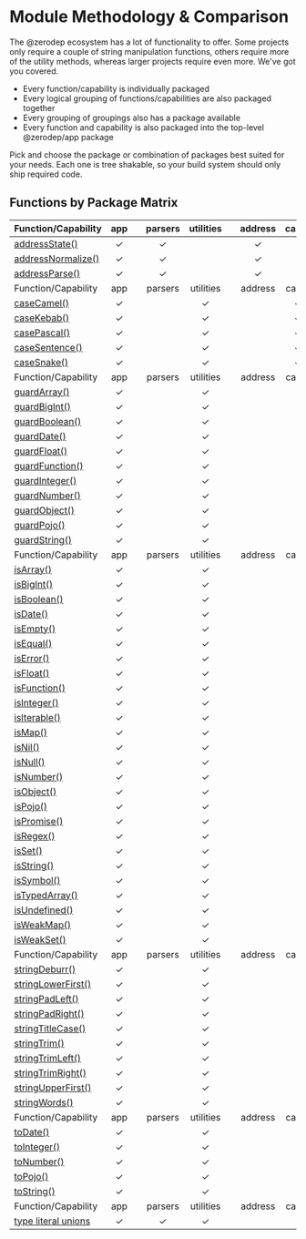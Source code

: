 # Module Methodology & Comparison

The @zerodep ecosystem has a lot of functionality to offer. Some projects only require a couple of string manipulation functions, others require more of the utility methods, whereas larger projects require even more. We've got you covered.

- Every function/capability is individually packaged
- Every logical grouping of functions/capabilities are also packaged together
- Every grouping of groupings also has a package available
- Every function and capability is also packaged into the top-level @zerodep/app package

Pick and choose the package or combination of packages best suited for your needs. Each one is tree shakable, so your build system should only ship required code.

## Functions by Package Matrix

| Function/Capability                        | app |     | parsers | utilities |     | address | cases | guards | is  | strings | to  |
| ------------------------------------------ | :-: | --- | :-----: | :-------: | --- | :-----: | :---: | :----: | :-: | :-----: | :-: |
| [addressState()](address/state.md)         |  ✓  |     |    ✓    |           |     |    ✓    |       |        |     |         |     |
| [addressNormalize()](address/normalize.md) |  ✓  |     |    ✓    |           |     |    ✓    |       |        |     |         |     |
| [addressParse()](address/parse.md)         |  ✓  |     |    ✓    |           |     |    ✓    |       |        |     |         |     |
| Function/Capability                        | app |     | parsers | utilities |     | address | cases | guards | is  | strings | to  |
| [caseCamel()](case/camel.md)               |  ✓  |     |         |     ✓     |     |         |   ✓   |        |     |         |     |
| [caseKebab()](case/kebab.md)               |  ✓  |     |         |     ✓     |     |         |   ✓   |        |     |         |     |
| [casePascal()](case/pascal.md)             |  ✓  |     |         |     ✓     |     |         |   ✓   |        |     |         |     |
| [caseSentence()](case/sentence.md)         |  ✓  |     |         |     ✓     |     |         |   ✓   |        |     |         |     |
| [caseSnake()](case/snake.md)               |  ✓  |     |         |     ✓     |     |         |   ✓   |        |     |         |     |
| Function/Capability                        | app |     | parsers | utilities |     | address | cases | guards | is  | strings | to  |
| [guardArray()](guard/array.md)             |  ✓  |     |         |     ✓     |     |         |       |   ✓    |     |         |     |
| [guardBigInt()](guard/bigint.md)           |  ✓  |     |         |     ✓     |     |         |       |   ✓    |     |         |     |
| [guardBoolean()](guard/boolean.md)         |  ✓  |     |         |     ✓     |     |         |       |   ✓    |     |         |     |
| [guardDate()](guard/date.md)               |  ✓  |     |         |     ✓     |     |         |       |   ✓    |     |         |     |
| [guardFloat()](guard/float.md)             |  ✓  |     |         |     ✓     |     |         |       |   ✓    |     |         |     |
| [guardFunction()](guard/function.md)       |  ✓  |     |         |     ✓     |     |         |       |   ✓    |     |         |     |
| [guardInteger()](guard/integer.md)         |  ✓  |     |         |     ✓     |     |         |       |   ✓    |     |         |     |
| [guardNumber()](guard/number.md)           |  ✓  |     |         |     ✓     |     |         |       |   ✓    |     |         |     |
| [guardObject()](guard/object.md)           |  ✓  |     |         |     ✓     |     |         |       |   ✓    |     |         |     |
| [guardPojo()](guard/pojo.md)               |  ✓  |     |         |     ✓     |     |         |       |   ✓    |     |         |     |
| [guardString()](guard/string.md)           |  ✓  |     |         |     ✓     |     |         |       |   ✓    |     |         |     |
| Function/Capability                        | app |     | parsers | utilities |     | address | cases | guards | is  | strings | to  |
| [isArray()](is/array.md)                   |  ✓  |     |         |     ✓     |     |         |       |        |  ✓  |         |     |
| [isBigInt()](is/bigint.md)                 |  ✓  |     |         |     ✓     |     |         |       |        |  ✓  |         |     |
| [isBoolean()](is/boolean.md)               |  ✓  |     |         |     ✓     |     |         |       |        |  ✓  |         |     |
| [isDate()](is/date.md)                     |  ✓  |     |         |     ✓     |     |         |       |        |  ✓  |         |     |
| [isEmpty()](is/empty.md)                   |  ✓  |     |         |     ✓     |     |         |       |        |  ✓  |         |     |
| [isEqual()](is/equal.md)                   |  ✓  |     |         |     ✓     |     |         |       |        |  ✓  |         |     |
| [isError()](is/error.md)                   |  ✓  |     |         |     ✓     |     |         |       |        |  ✓  |         |     |
| [isFloat()](is/float.md)                   |  ✓  |     |         |     ✓     |     |         |       |        |  ✓  |         |     |
| [isFunction()](is/function.md)             |  ✓  |     |         |     ✓     |     |         |       |        |  ✓  |         |     |
| [isInteger()](is/integer.md)               |  ✓  |     |         |     ✓     |     |         |       |        |  ✓  |         |     |
| [isIterable()](is/iterable.md)             |  ✓  |     |         |     ✓     |     |         |       |        |  ✓  |         |     |
| [isMap()](is/map.md)                       |  ✓  |     |         |     ✓     |     |         |       |        |  ✓  |         |     |
| [isNil()](is/nil.md)                       |  ✓  |     |         |     ✓     |     |         |       |        |  ✓  |         |     |
| [isNull()](is/null.md)                     |  ✓  |     |         |     ✓     |     |         |       |        |  ✓  |         |     |
| [isNumber()](is/number.md)                 |  ✓  |     |         |     ✓     |     |         |       |        |  ✓  |         |     |
| [isObject()](is/object.md)                 |  ✓  |     |         |     ✓     |     |         |       |        |  ✓  |         |     |
| [isPojo()](is/pojo.md)                     |  ✓  |     |         |     ✓     |     |         |       |        |  ✓  |         |     |
| [isPromise()](is/promise.md)               |  ✓  |     |         |     ✓     |     |         |       |        |  ✓  |         |     |
| [isRegex()](is/regex.md)                   |  ✓  |     |         |     ✓     |     |         |       |        |  ✓  |         |     |
| [isSet()](is/set.md)                       |  ✓  |     |         |     ✓     |     |         |       |        |  ✓  |         |     |
| [isString()](is/string.md)                 |  ✓  |     |         |     ✓     |     |         |       |        |  ✓  |         |     |
| [isSymbol()](is/symbol.md)                 |  ✓  |     |         |     ✓     |     |         |       |        |  ✓  |         |     |
| [isTypedArray()](is/typedArray.md)         |  ✓  |     |         |     ✓     |     |         |       |        |  ✓  |         |     |
| [isUndefined()](is/undefined.md)           |  ✓  |     |         |     ✓     |     |         |       |        |  ✓  |         |     |
| [isWeakMap()](is/weakMap.md)               |  ✓  |     |         |     ✓     |     |         |       |        |  ✓  |         |     |
| [isWeakSet()](is/weakSet.md)               |  ✓  |     |         |     ✓     |     |         |       |        |  ✓  |         |     |
| Function/Capability                        | app |     | parsers | utilities |     | address | cases | guards | is  | strings | to  |
| [stringDeburr()](string/deburr.md)         |  ✓  |     |         |     ✓     |     |         |       |        |     |    ✓    |     |
| [stringLowerFirst()](string/lowerFirst.md) |  ✓  |     |         |     ✓     |     |         |       |        |     |    ✓    |     |
| [stringPadLeft()](string/padleft.md)       |  ✓  |     |         |     ✓     |     |         |       |        |     |    ✓    |     |
| [stringPadRight()](string/padRight.md)     |  ✓  |     |         |     ✓     |     |         |       |        |     |    ✓    |     |
| [stringTitleCase()](string/titleCase.md)   |  ✓  |     |         |     ✓     |     |         |       |        |     |    ✓    |     |
| [stringTrim()](string/trim.md)             |  ✓  |     |         |     ✓     |     |         |       |        |     |    ✓    |     |
| [stringTrimLeft()](string/trimLeft.md)     |  ✓  |     |         |     ✓     |     |         |       |        |     |    ✓    |     |
| [stringTrimRight()](string/trimRight.md)   |  ✓  |     |         |     ✓     |     |         |       |        |     |    ✓    |     |
| [stringUpperFirst()](string/upperFirst.md) |  ✓  |     |         |     ✓     |     |         |       |        |     |    ✓    |     |
| [stringWords()](string/words.md)           |  ✓  |     |         |     ✓     |     |         |       |        |     |    ✓    |     |
| Function/Capability                        | app |     | parsers | utilities |     | address | cases | guards | is  | strings | to  |
| [toDate()](to/date.md)                     |  ✓  |     |         |     ✓     |     |         |       |        |     |         |  ✓  |
| [toInteger()](to/integer.md)               |  ✓  |     |         |     ✓     |     |         |       |        |     |         |  ✓  |
| [toNumber()](to/number.md)                 |  ✓  |     |         |     ✓     |     |         |       |        |     |         |  ✓  |
| [toPojo()](to/pojo.md)                     |  ✓  |     |         |     ✓     |     |         |       |        |     |         |  ✓  |
| [toString()](to/string.md)                 |  ✓  |     |         |     ✓     |     |         |       |        |     |         |  ✓  |
| Function/Capability                        | app |     | parsers | utilities |     | address | cases | guards | is  | strings | to  |
| [type literal unions](types.md)            |  ✓  |     |    ✓    |     ✓     |     |         |       |        |     |         |     |
